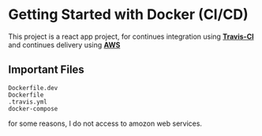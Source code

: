 # Getting Started with Docker (CI/CD)

This project is a react app project, for continues integration using [**Travis-CI**](https://travis-ci.com) and
continues delivery using [**AWS**](https://aws.amazon.com)

## Important Files

`Dockerfile.dev` <br>
`Dockerfile` <br>
`.travis.yml` <br>
`docker-compose`

for some reasons, I do not access to amozon web services.
